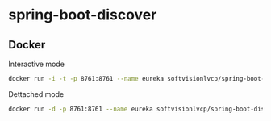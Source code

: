 # spring-boot-discover



## Docker

Interactive mode
```bash
docker run -i -t -p 8761:8761 --name eureka softvisionlvcp/spring-boot-discovery-server:latest
```

Dettached  mode
```bash
docker run -d -p 8761:8761 --name eureka softvisionlvcp/spring-boot-discovery-server:latest
```
